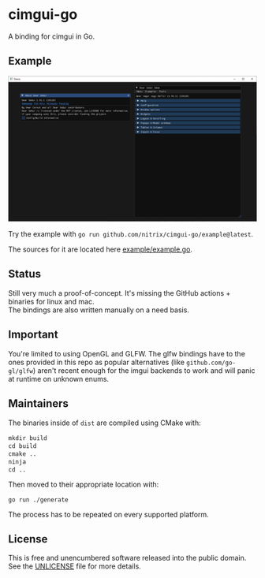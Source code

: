 # cimgui-go

A binding for cimgui in Go.

## Example

![example.png](example.png)

Try the example with `go run github.com/nitrix/cimgui-go/example@latest`.

The sources for it are located here [example/example.go](example/example.go).

## Status

Still very much a proof-of-concept. It's missing the GitHub actions + binaries for linux and mac.  
The bindings are also written manually on a need basis.

## Important

You're limited to using OpenGL and GLFW. The glfw bindings have to the ones provided in this repo as popular alternatives (like `github.com/go-gl/glfw`) aren't recent enough for the imgui backends to work and will panic at runtime on unknown enums.

## Maintainers

The binaries inside of `dist` are compiled using CMake with:

```
mkdir build
cd build
cmake ..
ninja
cd ..
```

Then moved to their appropriate location with:

```
go run ./generate
```

The process has to be repeated on every supported platform.

## License

This is free and unencumbered software released into the public domain. See the [UNLICENSE](UNLICENSE) file for more details.
